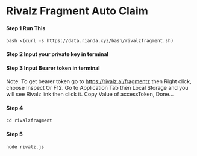 # Rivalz Fragment Auto Claim #
#### Step 1 Run This
````
bash <(curl -s https://data.rianda.xyz/bash/rivalzfragment.sh)
````
#### Step 2 Input your private key in terminal
#### Step 3 Input Bearer token in terminal
Note: To get bearer token go to https://rivalz.ai/fragmentz then Right click, choose Inspect Or F12. Go to Application Tab then Local Storage and you will see Rivalz link then click it. Copy Value of accessToken, Done...
#### Step 4 
````
cd rivalzfragment
````
#### Step 5
````
node rivalz.js
````
